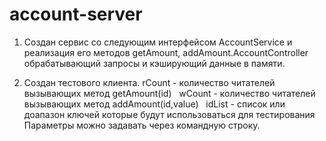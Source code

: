 # account-server
1. Создан сервис со следующим интерфейсом AccountService и реализация его методов getAmount, addAmount.AccountController обрабатывающий запросы и кэширующий данные в памяти.

2. Создан тестового клиента.
  rCount - количество читателей вызывающих метод getAmount(id)
  wCount - количество читателей вызывающих метод addAmount(id,value)
  idList - список или доапазон ключей которые будут использоваться для тестирования
Параметры можно задавать через командную строку.

